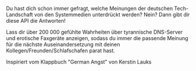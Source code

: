 Du hast dich schon immer gefragt, welche Meinungen der deutschen Tech-Landschaft von den Systemmedien unterdrückt werden? Nein? Dann gibt dir diese API die Antworten!

Lass dir über 200 000 gefühlte Wahrheiten über tyrannische DNS-Server und erotische Faxgeräte anzeigen, sodass du immer die passende Meinung für die nächste Auseinandersetzung mit deinen Kollegen/Freunden/Schlafschafen parat hast.

Inspiriert vom Klappbuch "German Angst" von Kerstin Lauks
